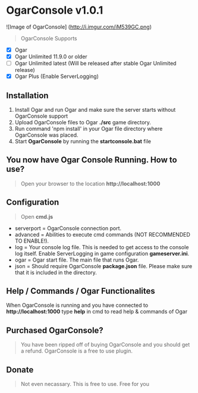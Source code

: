 # OgarConsole v1.0.1
![Image of OgarConsole] (http://i.imgur.com/iM539GC.png)

> OgarConsole Supports
- [x] Ogar
- [x] Ogar Unlimited 11.9.0 or older
- [ ] Ogar Unlimited latest (Will be released after stable Ogar Unlimited release)
- [x] Ogar Plus (Enable ServerLogging)

## Installation
1. Install Ogar and run Ogar and make sure the server starts without OgarConsole support
2. Upload OgarConsole files to Ogar **./src** game directory.
3. Run command 'npm install' in your Ogar file directory where OgarConsole was placed.
4. Start **OgarConsole** by running the **startconsole.bat** file

## You now have Ogar Console Running. How to use?
> Open your browser to the location **http://localhost:1000**

## Configuration
> Open **cmd.js**

- serverport = OgarConsole connection port.
- advanced = Abilities to execute cmd commands (NOT RECOMMENDED TO ENABLE!).
- log = Your console log file. This is needed to get access to the console log itself. Enable ServerLogging in game configuration **gameserver.ini**.
- ogar = Ogar start file. The main file that runs Ogar.
- json = Should require OgarConsole **package.json** file. Please make sure that it is included in the directory.

## Help / Commands / Ogar Functionalites
When OgarConsole is running and you have connected to **http://localhost:1000** type **help** in cmd to read help & commands of Ogar

## Purchased OgarConsole?
> You have been ripped off of buying OgarConsole and you should get a refund. OgarConsole is a free to use plugin.

## Donate
> Not even necassary. This is free to use. Free for you
